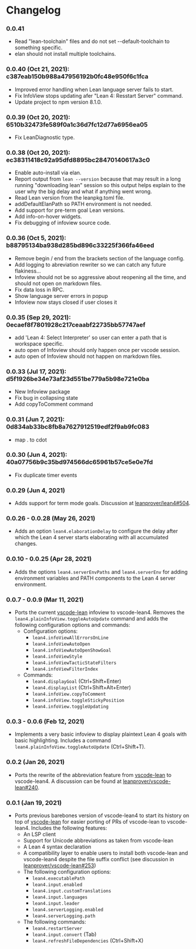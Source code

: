 # Changelog

### 0.0.41

- Read "lean-toolchain" files and do not set --default-toolchain to something specific.
- elan should not install multiple toolchains.

### 0.0.40 (Oct 21, 2021): c387eab150b988a47956192b0fc48e950f6c1fca

- Improved error handling when Lean language server fails to start.
- Fix InfoView stops updating afer "Lean 4: Resstart Server" command.
- Update project to npm version 8.1.0.

### 0.0.39 (Oct 20, 2021): 6510b32473fe589f0a1c36d7fc12d77a6956ea05

- Fix LeanDiagnostic type.

### 0.0.38 (Oct 20, 2021): ec38311418c92a95dfd8895bc28470140617a3c0

- Enable auto-install via elan.
- Report output from `lean --version` because that may result in a long running "downloading lean" session so this output helps explain to the user why the big delay and what if anything went wrong.
- Read Lean version from the leanpkg.toml file.
- addDefaultElanPath so PATH environment is not needed.
- Add support for pre-term goal Lean versions.
- Add info-on-hover widgets.
- Fix debugging of infoview source code.

### 0.0.36 (Oct 5, 2021): b88795134ba938d285bd896c33225f366fa46eed

- Remove begin / end from the brackets section of the language config.
- Add logging to abreviation rewriter so we can catch any future flakiness...
- Infoview should not be so aggressive about reopening all the time, and should not open on markdown files.
- Fix data loss in RPC.
- Show language server errors in popup
- Infoview now stays closed if user closes it

### 0.0.35 (Sep 29, 2021): 0ecaef8f7801928c217ceaabf22735bb57747aef

- add 'Lean 4: Select Interpreter' so user can enter a path that is workspace specific.
- auto open of Infoview should only happen once per vscode session.
- auto open of Infoview should not happen on markdown files.

### 0.0.33 (Jul 17, 2021): d5f1926be34e73af23d551be779a5b98e721e0ba

- New Infoview package
- Fix bug in collapsing state
- Add copyToComment command

### 0.0.31 (Jun 7, 2021): 0d834ab33bc8fb8a7627912519edf2f9ab9fc083

- map \. to cdot

### 0.0.30 (Jun 4, 2021): 40a07756b9c35bd974566dc65961b57ce5e0e7fd

- Fix duplicate timer events

### 0.0.29 (Jun 4, 2021)
- Adds support for term mode goals. Discussion at [leanprover/lean4#504](https://github.com/leanprover/lean4/issues/504).

### 0.0.26 - 0.0.28 (May 26, 2021)
- Adds an option `lean4.elaborationDelay` to configure the delay after which the Lean 4 server starts elaborating with all accumulated changes.

### 0.0.10 - 0.0.25 (Apr 28, 2021)
- Adds the options `lean4.serverEnvPaths` and `lean4.serverEnv` for adding environment variables and PATH components to the Lean 4 server environment.

### 0.0.7 - 0.0.9 (Mar 11, 2021)
- Ports the current [vscode-lean](https://github.com/leanprover/vscode-lean) infoview to vscode-lean4. Removes the `lean4.plainInfoView.toggleAutoUpdate` command and adds the following configuration options and commands:
  - Configuration options:
    - `lean4.infoViewAllErrorsOnLine`
    - `lean4.infoViewAutoOpen`
    - `lean4.infoViewAutoOpenShowGoal`
    - `lean4.infoViewStyle`
    - `lean4.infoViewTacticStateFilters`
    - `lean4.infoViewFilterIndex`
  - Commands:
    - `lean4.displayGoal` (Ctrl+Shift+Enter)
    - `lean4.displayList` (Ctrl+Shift+Alt+Enter)
    - `lean4.infoView.copyToComment`
    - `lean4.infoView.toggleStickyPosition`
    - `lean4.infoView.toggleUpdating`

### 0.0.3 - 0.0.6 (Feb 12, 2021)
- Implements a very basic infoview to display plaintext Lean 4 goals with basic highlighting. Includes a command `lean4.plainInfoView.toggleAutoUpdate` (Ctrl+Shift+T).

### 0.0.2 (Jan 26, 2021)
- Ports the rewrite of the abbreviation feature from [vscode-lean](https://github.com/leanprover/vscode-lean) to vscode-lean4. A discussion can be found at [leanprover/vscode-lean#240](https://github.com/leanprover/vscode-lean/pull/240).

### 0.0.1 (Jan 19, 2021)
- Ports previous barebones version of vscode-lean4 to start its history on top of [vscode-lean](https://github.com/leanprover/vscode-lean) for easier porting of PRs of vscode-lean to vscode-lean4. Includes the following features:
  - An LSP client
  - Support for Unicode abbreviations as taken from vscode-lean
  - A Lean 4 syntax declaration
  - A compatibility layer to enable users to install both vscode-lean and vscode-lean4 despite the file suffix conflict (see discussion in [leanprover/vscode-lean#253](https://github.com/leanprover/vscode-lean/pull/253))
  - The following configuration options:
    - `lean4.executablePath`
    - `lean4.input.enabled`
    - `lean4.input.customTranslations`
    - `lean4.input.languages`
    - `lean4.input.leader`
    - `lean4.serverLogging.enabled`
    - `lean4.serverLogging.path`
  - The following commands:
    - `lean4.restartServer`
    - `lean4.input.convert` (Tab)
    - `lean4.refreshFileDependencies` (Ctrl+Shift+X)
